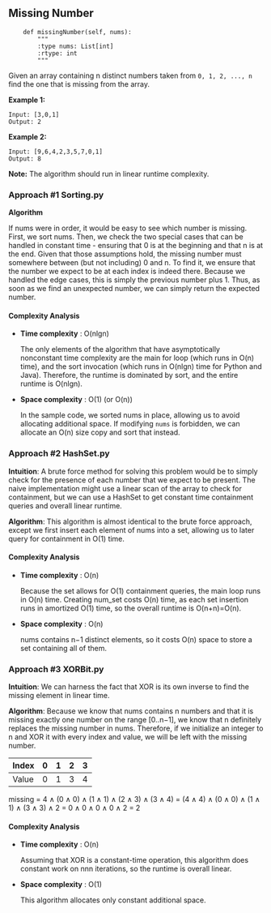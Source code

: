 ## Missing Number

```{python}
    def missingNumber(self, nums):
        """
        :type nums: List[int]
        :rtype: int
        """
```

Given an array containing n distinct numbers taken from ```0, 1, 2, ..., n``` find the one that is missing from the array.

**Example 1:**
```
Input: [3,0,1]
Output: 2
```
**Example 2:**
```
Input: [9,6,4,2,3,5,7,0,1]
Output: 8
```
**Note:** The algorithm should run in linear runtime complexity.

### Approach #1 Sorting.py

**Algorithm**

If nums were in order, it would be easy to see which number is missing. First, we sort nums. Then, we check the two special cases that can be handled in constant time - ensuring that 0 is at the beginning and that n is at the end. Given that those assumptions hold, the missing number must somewhere between (but not including) 0 and n. To find it, we ensure that the number we expect to be at each index is indeed there. Because we handled the edge cases, this is simply the previous number plus 1. Thus, as soon as we find an unexpected number, we can simply return the expected number.

#### Complexity Analysis

* **Time complexity** : O(nlgn)

    The only elements of the algorithm that have asymptotically nonconstant time complexity are the main for loop (which runs in O(n) time), and the sort invocation (which runs in O(nlgn) time for Python and Java). Therefore, the runtime is dominated by sort, and the entire runtime is O(nlgn).

* **Space complexity** : O(1) (or O(n))

    In the sample code, we sorted nums in place, allowing us to avoid allocating additional space. If modifying ```nums``` is forbidden, we can allocate an O(n) size copy and sort that instead.
     
### Approach #2 HashSet.py

**Intuition**: A brute force method for solving this problem would be to simply check for the presence of each number that we expect to be present. The naive implementation might use a linear scan of the array to check for containment, but we can use a HashSet to get constant time containment queries and overall linear runtime.

**Algorithm**: This algorithm is almost identical to the brute force approach, except we first insert each element of nums into a set, allowing us to later query for containment in O(1) time.    

#### Complexity Analysis

* **Time complexity** : O(n)

    Because the set allows for O(1) containment queries, the main loop runs in O(n) time. Creating num_set costs O(n) time, as each set insertion runs in amortized O(1) time, so the overall runtime is O(n+n)=O(n).
    
* **Space complexity** : O(n)

    nums contains n−1 distinct elements, so it costs O(n) space to store a set containing all of them.
    
### Approach #3 XORBit.py

**Intuition**: We can harness the fact that XOR is its own inverse to find the missing element in linear time.

**Algorithm**: Because we know that nums contains n numbers and that it is missing exactly one number on the range [0..n−1], we know that n definitely replaces the missing number in nums. Therefore, if we initialize an integer to n and XOR it with every index and value, we will be left with the missing number. 

|Index|   0|   1|   2|   3|
|---|---|---|---|---|
|Value|   0|   1|   3|   4|

missing = 4 ∧ (0 ∧ 0) ∧ (1 ∧ 1) ∧ (2 ∧ 3) ∧ (3 ∧ 4)
        = (4 ∧ 4) ∧ (0 ∧ 0) ∧ (1 ∧ 1) ∧ (3 ∧ 3) ∧ 2
        = 0 ∧ 0 ∧ 0 ∧ 0 ∧ 2
        = 2 
        
#### Complexity Analysis

* **Time complexity** : O(n)

    Assuming that XOR is a constant-time operation, this algorithm does constant work on nnn iterations, so the runtime is overall linear.

* **Space complexity** : O(1)

    This algorithm allocates only constant additional space.
        
